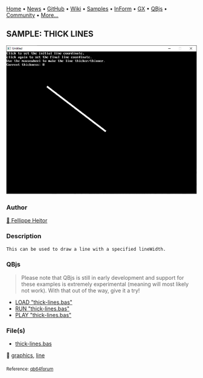 [Home](https://qb64.com) • [News](../../news.md) • [GitHub](https://github.com/QB64Official/qb64) • [Wiki](https://github.com/QB64Official/qb64/wiki) • [Samples](../../samples.md) • [InForm](../../inform.md) • [GX](../../gx.md) • [QBjs](../../qbjs.md) • [Community](../../community.md) • [More...](../../more.md)

## SAMPLE: THICK LINES

![screenshot.png](img/screenshot.png)

### Author

[🐝 Fellippe Heitor](../fellippe-heitor.md) 

### Description

```text
This can be used to draw a line with a specified lineWidth.
```

### QBjs

> Please note that QBjs is still in early development and support for these examples is extremely experimental (meaning will most likely not work). With that out of the way, give it a try!

* [LOAD "thick-lines.bas"](https://v6p9d9t4.ssl.hwcdn.net/html/6022890/index.html?src=https://qb64.com/samples/thick-lines/src/thick-lines.bas)
* [RUN "thick-lines.bas"](https://v6p9d9t4.ssl.hwcdn.net/html/6022890/index.html?mode=auto&src=https://qb64.com/samples/thick-lines/src/thick-lines.bas)
* [PLAY "thick-lines.bas"](https://v6p9d9t4.ssl.hwcdn.net/html/6022890/index.html?mode=play&src=https://qb64.com/samples/thick-lines/src/thick-lines.bas)

### File(s)

* [thick-lines.bas](src/thick-lines.bas)

🔗 [graphics](../graphics.md), [line](../line.md)


<sub>Reference: [qb64forum](https://qb64forum.alephc.xyz/index.php?topic=116.0) </sub>
